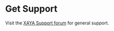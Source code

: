 # Get Support

Visit the [XAYA Support forum](https://forum.xaya.io/forum/16-support/) for 
general support.



